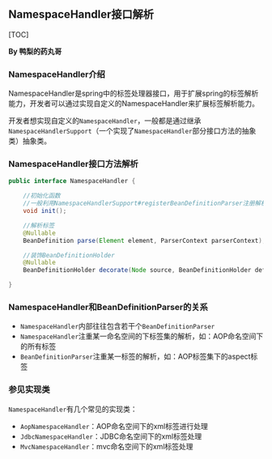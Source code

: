 ## NamespaceHandler接口解析

[TOC]

**By 鸭梨的药丸哥**

### NamespaceHandler介绍

NamespaceHandler是spring中的标签处理器接口，用于扩展spring的标签解析能力，开发者可以通过实现自定义的NamespaceHandler来扩展标签解析能力。

开发者想实现自定义的`NamespaceHandler`，一般都是通过继承`NamespaceHandlerSupport`（一个实现了`NamespaceHandler`部分接口方法的抽象类）抽象类。

### NamespaceHandler接口方法解析

```java
public interface NamespaceHandler {

	//初始化函数
    //一般利用NamespaceHandlerSupport#registerBeanDefinitionParser注册解析器
	void init();

	//解析标签
	@Nullable
	BeanDefinition parse(Element element, ParserContext parserContext);

	//装饰BeanDefinitionHolder
	@Nullable
	BeanDefinitionHolder decorate(Node source, BeanDefinitionHolder definition, ParserContext parserContext);

}
```

### NamespaceHandler和BeanDefinitionParser的关系

- `NamespaceHandler`内部往往包含若干个`BeanDefinitionParser`
- `NamespaceHandler`注重某一命名空间的下标签集的解析，如：AOP命名空间下的所有标签
- `BeanDefinitionParser`注重某一标签的解析，如：AOP标签集下的aspect标签



### 参见实现类

`NamespaceHandler`有几个常见的实现类：

- `AopNamespaceHandler`：AOP命名空间下的xml标签进行处理
- `JdbcNamespaceHandler`：JDBC命名空间下的xml标签处理
- `MvcNamespaceHandler`：mvc命名空间下的xml标签处理
